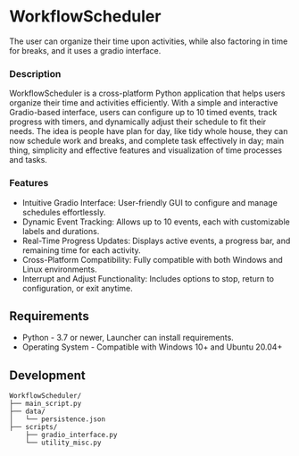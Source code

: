# WorkflowScheduler
The user can organize their time upon activities, while also factoring in time for breaks, and it uses a gradio interface.

### Description
WorkflowScheduler is a cross-platform Python application that helps users organize their time and activities efficiently. With a simple and interactive Gradio-based interface, users can configure up to 10 timed events, track progress with timers, and dynamically adjust their schedule to fit their needs. The idea is people have plan for day, like tidy whole house, they can now schedule work and breaks, and complete task effectively in day; main thing, simplicity and effective features and visualization of time processes and tasks.

### Features
- Intuitive Gradio Interface: User-friendly GUI to configure and manage schedules effortlessly.
- Dynamic Event Tracking: Allows up to 10 events, each with customizable labels and durations.
- Real-Time Progress Updates: Displays active events, a progress bar, and remaining time for each activity.
- Cross-Platform Compatibility: Fully compatible with both Windows and Linux environments.
- Interrupt and Adjust Functionality: Includes options to stop, return to configuration, or exit anytime.

## Requirements
- Python - 3.7 or newer, Launcher can install requirements.
- Operating System - Compatible with Windows 10+ and Ubuntu 20.04+

## Development
```
WorkflowScheduler/
├── main_script.py
├── data/
│   └── persistence.json
├── scripts/
    ├── gradio_interface.py
    └── utility_misc.py
```
